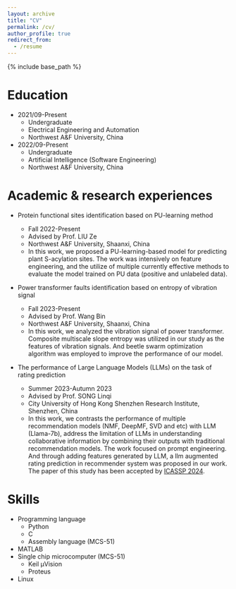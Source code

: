 ```yaml
---
layout: archive
title: "CV"
permalink: /cv/
author_profile: true
redirect_from:
  - /resume
---
```


{% include base_path %}

Education
======
* 2021/09-Present
  * Undergraduate
  * Electrical Engineering and Automation
  * Northwest A&F University, China
* 2022/09-Present
  * Undergraduate
  * Artificial Intelligence (Software Engineering)
  * Northwest A&F University, China

Academic & research experiences
======
* Protein functional sites identification based on PU-learning method
  * Fall 2022-Present
  * Advised by Prof. LIU Ze
  * Northwest A&F University, Shaanxi, China
  * In this work, we proposed a PU-learning-based model for predicting plant S-acylation sites. The work was intensively on feature engineering, and the utilize of multiple currently effective methods to evaluate the model trained on PU data (positive and unlabeled data).

* Power transformer faults identification based on entropy of vibration signal
  * Fall 2023-Present
  * Advised by Prof. Wang Bin
  * Northwest A&F University, Shaanxi, China
  * In this work, we analyzed the vibration signal of power transformer. Composite multiscale slope entropy was utilized in our study as the features of vibration signals. And beetle swarm optimization algorithm was employed to improve the performance of our model.

* The performance of Large Language Models (LLMs) on the task of rating prediction
  * Summer 2023-Autumn 2023
  * Advised by Prof. SONG Linqi
  * City University of Hong Kong Shenzhen Research Institute, Shenzhen, China
  * In this work, we contrasts the performance of multiple recommendation models (NMF, DeepMF, SVD and etc) with LLM (Llama-7b), address the limitation of LLMs in understanding collaborative information by combining their outputs with traditional recommendation models. The work focused on prompt engineering. And through adding features generated by LLM, a llm augmented rating prediction in recommender system was proposed in our work. The paper of this study has been accepted by [ICASSP 2024](https://2024.ieeeicassp.org/).
  
Skills
======
* Programming language
  * Python
  * C
  * Assembly language (MCS-51)
* MATLAB
* Single chip microcomputer (MCS-51)
  * Keil µVision
  * Proteus
* Linux
